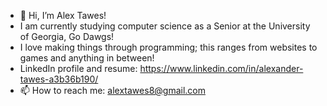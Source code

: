 - 👋 Hi, I’m Alex Tawes!
- I am currently studying computer science as a Senior at the University of Georgia, Go Dawgs!
- I love making things through programming; this ranges from websites to games and anything in between!
- LinkedIn profile and resume: https://www.linkedin.com/in/alexander-tawes-a3b36b190/
- 📫 How to reach me: alextawes8@gmail.com

<!---
alextawes19/alextawes19 is a ✨ special ✨ repository because its `README.md` (this file) appears on your GitHub profile.
You can click the Preview link to take a look at your changes.
--->
